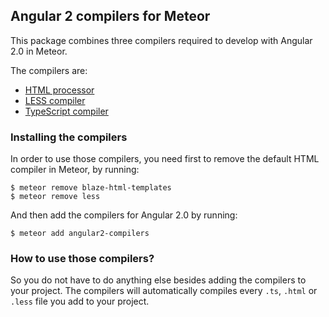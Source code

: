 ## Angular 2 compilers for Meteor

This package combines three compilers required to develop with Angular 2.0 in Meteor.

The compilers are: 
* [HTML processor](https://github.com/Urigo/meteor-static-html-compiler)
* [LESS compiler](https://github.com/Urigo/angular-meteor/tree/master/packages/angular2-meteor/atmosphere-packages/css-compiler)
* [TypeScript compiler](https://github.com/barbatus/typescript)

### Installing the compilers

In order to use those compilers, you need first to remove the default HTML compiler in Meteor, by running:
```
$ meteor remove blaze-html-templates
$ meteor remove less
```

And then add the compilers for Angular 2.0 by running:
```
$ meteor add angular2-compilers
```

### How to use those compilers?

So you do not have to do anything else besides adding the compilers to your project. 
The compilers will automatically compiles every `.ts`, `.html` or `.less` file you add to your project.
